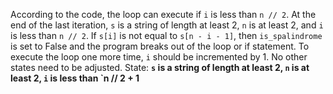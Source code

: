 According to the code, the loop can execute if `i` is less than `n // 2`. At the end of the last iteration, `s` is a string of length at least 2, `n` is at least 2, and `i` is less than `n // 2`. If `s[i]` is not equal to `s[n - i - 1]`, then `is_spalindrome` is set to False and the program breaks out of the loop or if statement. To execute the loop one more time, `i` should be incremented by 1. No other states need to be adjusted.
State: **`s` is a string of length at least 2, `n` is at least 2, `i` is less than `n // 2 + 1**